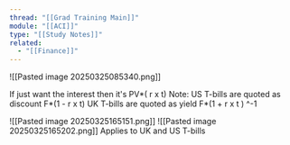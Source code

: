 ```yaml
---
thread: "[[Grad Training Main]]"
module: "[[ACI]]"
type: "[[Study Notes]]"
related:
  - "[[Finance]]"
---
```


![[Pasted image 20250325085340.png]]

If just want the interest then it's PV*( r x t)
Note:
US T-bills are quoted as discount
	F*(1 - r x t)
UK T-bills are quoted as yield 
	F*(1 + r x t ) ^-1

![[Pasted image 20250325165151.png]]
![[Pasted image 20250325165202.png]]
Applies to UK and US T-bills
